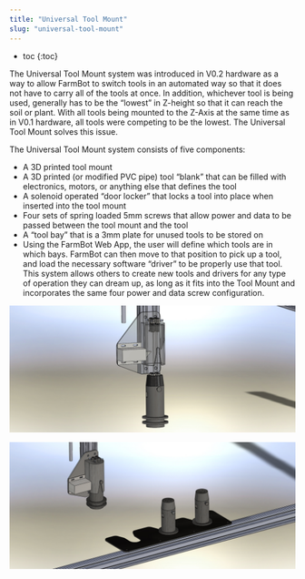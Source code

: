 ```yaml
---
title: "Universal Tool Mount"
slug: "universal-tool-mount"
---
```


* toc
{:toc}

The Universal Tool Mount system was introduced in V0.2 hardware as a way to allow FarmBot to switch tools in an automated way so that it does not have to carry all of the tools at once. In addition, whichever tool is being used, generally has to be the “lowest” in Z-height so that it can reach the soil or plant. With all tools being mounted to the Z-Axis at the same time as in V0.1 hardware, all tools were competing to be the lowest. The Universal Tool Mount solves this issue.

The Universal Tool Mount system consists of five components:

  * A 3D printed tool mount
  * A 3D printed (or modified PVC pipe) tool “blank” that can be filled with electronics, motors, or anything else that defines the tool
  * A solenoid operated “door locker” that locks a tool into place when inserted into the tool mount
  * Four sets of spring loaded 5mm screws that allow power and data to be passed between the tool mount and the tool
  * A “tool bay” that is a 3mm plate for unused tools to be stored on
  * Using the FarmBot Web App, the user will define which tools are in which bays. FarmBot can then move to that position to pick up a tool, and load the necessary software “driver” to be properly use that tool. This system allows others to create new tools and drivers for any type of operation they can dream up, as long as it fits into the Tool Mount and incorporates the same four power and data screw configuration.

![Universal_Tool_Mount.jpg](Universal_Tool_Mount.jpg)



![Tool_Bay.jpg](Tool_Bay.jpg)

